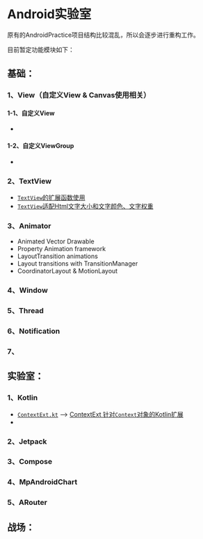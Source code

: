 # Android实验室

原有的AndroidPractice项目结构比较混乱，所以会逐步进行重构工作。

目前暂定功能模块如下：

##  基础：
### 1、View（自定义View & Canvas使用相关）
#### 1-1、自定义View
* 
#### 1-2、自定义ViewGroup
* 
### 2、TextView
* [`TextView`的扩展函数使用](./article/basic/textview/TextView扩展函数使用.md)
* [`TextView`适配Html文字大小和文字颜色、文字权重](./article/basic/textview/TextView适配Html文字大小和文字颜色、文字权重.md)
### 3、Animator
* Animated Vector Drawable
* Property Animation framework
* LayoutTransition animations
* Layout transitions with TransitionManager
* CoordinatorLayout & MotionLayout
### 4、Window
### 5、Thread
### 6、Notification
### 7、
## 实验室：
### 1、Kotlin
* [`ContextExt.kt`](./app/src/main/java/org/fireking/library/kotlin/ext/ContextExt.kt) --> [ContextExt 针对`Context`对象的Kotlin扩展](./article/library/kotlin/Context扩展函数使用.md)
* 
### 2、Jetpack
### 3、Compose
### 4、MpAndroidChart
### 5、ARouter
## 战场：
